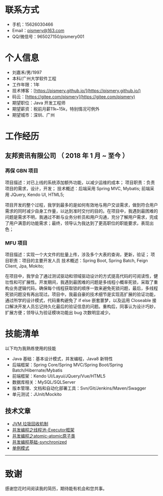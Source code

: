 # 联系方式

- 手机：15626030466 
- Email：pismery@163.com
- QQ/微信号：965027150/pismery001

# 个人信息

- 刘嘉禾/男/1997 
- 本科/广州大学软件工程 
- 工作年限：1年
- 技术博客：[https://pismery.github.io/](https://pismery.github.io/)
- 码云：[https://gitee.com/pismery](https://gitee.com/pismery)
- 期望职位：Java 开发工程师
- 期望薪资：税前月薪11k~15k，特别情况可例外
- 期望城市：深圳、广州

# 工作经历

## 友邦资讯有限公司 （ 2018 年 1 月 ~ 至今 ）

### 再保 GBN 项目 

项目描述：对已上线的系统添加额外功能，以减少运维的成本；
项目职责：负责项目的需求，设计，开发；
技术概述：后端采用 Spring MVC, Mybatis; 前端采用 JQuery, Kendo UI, HTML5;

项目开发的整个过程，我学到最多的是如何有效地与用户交谈需求，做到符合用户需求的同时减少自身工作量，以达到准时交付的目的。在项目中，我遇到最困难的问题是需求不明，我通过不断与业务分析员和用户沟通，充分了解用户需求，完成了用户满意的功能需求；最终，领导认为我达到了更高职位的职能要求，表现出色；

### MFU 项目 

项目描述：实现一个大文件的批量上传，涉及多个大表的查询，更新，验证；
项目职责：项目的主要开发人员
技术概述：Spring Boot, Spring Batch, Feign Client, Jpa, Mokito;

在项目中，我学会了通过测试驱动和领域驱动设计的方式提高代码的可阅读性，健壮性和可扩展性。开发期间，我遇到最困难的问题是多线程小概率死锁，采取了重构业务逻辑代码，确保每个线程获取锁的顺序一致来避免死锁问题，最后，多线程死锁问题没有再出现过。项目中，我最自豪的技术细节是实现高扩展的验证功能，通过所学的设计模式，代码重构避免了 if else 嵌套噩梦，以及运用 Closeable 接口解决开发人员忘记持久化最后的验证信息的问题。重构后，同事认为设计巧妙，扩展方便；领导认为验证模块功能出 bug 次数明显减少。

# 技能清单

以下均为我熟练使用的技能

- Java 基础：基本设计模式，并发编程，Java8 新特性
- 后端框架：Spring Core/Spring MVC/Spring Boot/Spring Batch/Hibernate/Mybatis
- 前端框架：Kendo UI/Layui/JQuery/Vue/HTML5
- 数据库相关：MySQL/SQLServer
- 版本管理、文档和自动化部署工具：Svn/Git/Jenkins/Maven/Swagger
- 单元测试：JUnit/Mockito

## 技术文章

- [JVM 垃圾回收机制](https://pismery.github.io/post/java/jvm/jvm垃圾回收/)
- [并发编程之线程池-Executor框架](https://pismery.github.io/post/java/concurrent/并发编程之线程池-executor框架/) 
- [并发编程之atomic-atomic原子类](https://pismery.github.io/post/java/concurrent/并发编程之atomic-atomic原子类/)
- [并发编程基础-synchronized](https://pismery.github.io/post/java/concurrent/并发编程基础-synchronized/)
- [单例模式](https://pismery.github.io/post/common/design-pattern/单例模式/)

------

# 致谢

感谢您花时间阅读我的简历，期待能有机会和您共事。
      